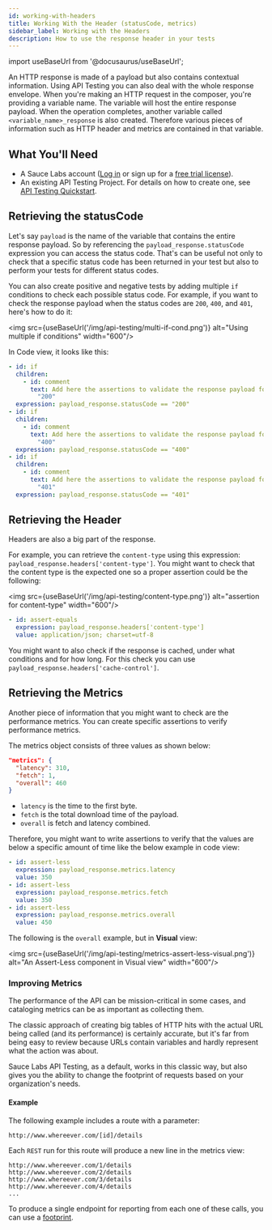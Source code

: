 ```yaml
---
id: working-with-headers
title: Working With the Header (statusCode, metrics)
sidebar_label: Working with the Headers
description: How to use the response header in your tests
---
```


import useBaseUrl from '@docusaurus/useBaseUrl';

An HTTP response is made of a payload but also contains contextual information. Using API Testing you can also deal with the whole response envelope.
When you're making an HTTP request in the composer, you're providing a variable name. The variable will host the entire response payload. When the operation completes, another variable called `<variable_name>_response` is also created. Therefore various pieces of information such as HTTP header and metrics are contained in that variable.

## What You'll Need

- A Sauce Labs account ([Log in](https://accounts.saucelabs.com/am/XUI/#login/) or sign up for a [free trial license](https://saucelabs.com/sign-up)).
- An existing API Testing Project. For details on how to create one, see [API Testing Quickstart](/api-testing/quickstart/).

## Retrieving the statusCode

Let's say `payload` is the name of the variable that contains the entire response payload.
So by referencing the `payload_response.statusCode` expression you can access the status code. That's can be useful not only to check that a specific status code has been returned in your test but also to perform your tests for different status codes.

You can also create positive and negative tests by adding multiple `if` conditions to check each possible status code. For example, if you want to check the response payload when the status codes are `200`, `400`, and `401`, here's how to do it:

<img src={useBaseUrl('/img/api-testing/multi-if-cond.png')} alt="Using multiple if conditions" width="600"/>

In Code view, it looks like this:

```yaml
- id: if
  children:
    - id: comment
      text: Add here the assertions to validate the response payload for statusCode ==
        "200"
  expression: payload_response.statusCode == "200"
- id: if
  children:
    - id: comment
      text: Add here the assertions to validate the response payload for statusCode ==
        "400"
  expression: payload_response.statusCode == "400"
- id: if
  children:
    - id: comment
      text: Add here the assertions to validate the response payload for statusCode ==
        "401"
  expression: payload_response.statusCode == "401"
```

## Retrieving the Header

Headers are also a big part of the response.

For example, you can retrieve the `content-type` using this expression: `payload_response.headers['content-type']`. You might want to check that the content type is the expected one so a proper assertion could be the following:

<img src={useBaseUrl('/img/api-testing/content-type.png')} alt="assertion for content-type" width="600"/>

```yaml
- id: assert-equals
  expression: payload_response.headers['content-type']
  value: application/json; charset=utf-8
```

You might want to also check if the response is cached, under what conditions and for how long. For this check you can  use `payload_response.headers['cache-control']`.

## Retrieving the Metrics

Another piece of information that you might want to check are the performance metrics. You can create specific assertions to verify performance metrics.

The metrics object consists of three values as shown below:

```json
"metrics": {
  "latency": 310,
  "fetch": 1,
  "overall": 460
}
```

- `latency` is the time to the first byte.
- `fetch` is the total download time of the payload.
- `overall` is fetch and latency combined.

Therefore, you might want to write assertions to verify that the values are below a specific amount of time like the below example in code view:

```yaml
- id: assert-less
  expression: payload_response.metrics.latency
  value: 350
- id: assert-less
  expression: payload_response.metrics.fetch
  value: 350
- id: assert-less
  expression: payload_response.metrics.overall
  value: 450
```

The following is the `overall` example, but in **Visual** view:

<img src={useBaseUrl('/img/api-testing/metrics-assert-less-visual.png')} alt="An Assert-Less component in Visual view" width="600"/>

### Improving Metrics

The performance of the API can be mission-critical in some cases, and cataloging metrics can be as important as collecting them.

The classic approach of creating big tables of HTTP hits with the actual URL being called (and its performance) is certainly accurate, but it's far from being easy to review because URLs contain variables and hardly represent what the action was about.

Sauce Labs API Testing, as a default, works in this classic way, but also gives you the ability to change the footprint of requests based on your organization's needs.

#### Example

The following example includes a route with a parameter:

```http request
http://www.whereever.com/[id]/details
```

Each `REST` run for this route will produce a new line in the metrics view:

```http request
http://www.whereever.com/1/details
http://www.whereever.com/2/details
http://www.whereever.com/3/details
http://www.whereever.com/4/details
...
```

To produce a single endpoint for reporting from each one of these calls, you can use a [footprint](/api-testing/composer/io-components/#config).
